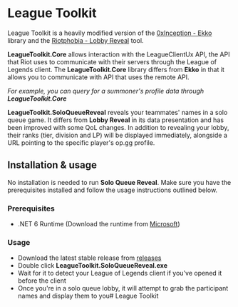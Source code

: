 # League Toolkit

League Toolkit is a heavily modified version of the [0xInception - Ekko](https://github.com/0xInception/Ekko) library and the [Riotphobia - Lobby Reveal](https://github.com/Riotphobia/LobbyReveal) tool.

**LeagueToolkit.Core** allows interaction with the LeagueClientUx API, the API that Riot uses to communicate with their servers through the League of Legends client. The **LeagueToolkit.Core** library differs from **Ekko** in that it allows you to communicate with API that uses the remote API.

*For example, you can query for a summoner's profile data through **LeagueToolkit.Core***

**LeagueToolkit.SoloQueueReveal** reveals your teammates' names in a solo queue game. It differs from **Lobby Reveal** in its data presentation and has been improved with some QoL changes. In addition to revealing your lobby, their ranks (tier, division and LP) will be displayed immediately, alongside a URL pointing to the specific player's op.gg profile.

## Installation & usage

No installation is needed to run **Solo Queue Reveal**. Make sure you have the prerequisites installed and follow the usage instructions outlined below.

### Prerequisites

* .NET 6 Runtime (Download the runtime from [Microsoft](https://dotnet.microsoft.com/en-us/download/dotnet/6.0))

### Usage

* Download the latest stable release from [releases](https://github.com/Codeh4ck/League-Toolkit/releases/tag/v1.0.0)
* Double click **LeagueToolkit.SoloQueueReveal.exe**
* Wait for it to detect your League of Legends client if you've opened it before the client
* Once you're in a solo queue lobby, it will attempt to grab the participant names and display them to you# League Toolkit

